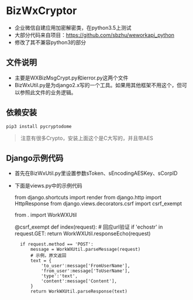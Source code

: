 # BizWxCryptor
+ 企业微信自建应用加密解密类，在python3.5上测试
+ 大部分代码来自项目：https://github.com/sbzhu/weworkapi_python 
+ 修改了其不兼容python3的部分 

## 文件说明

+ 主要是WXBizMsgCrypt.py和ierror.py这两个文件
+ BizWxUtil.py是为django2.x写的一个工具。如果用其他框架不用这个，但可以参照此文件的业务逻辑。

## 依赖安装
    

    pip3 install pycryptodome

> 注意有很多Crypto，安装上面这个是C大写的，并且带AES

## Django示例代码

+ 首先在BizWxUtil.py里设置参数sToken、sEncodingAESKey、sCorpID
+ 下面是views.py中的示例代码



    from django.shortcuts import render
    from django.http import HttpResponse
    from django.views.decorators.csrf import csrf_exempt
    
    from . import WorkWXUtil 

    @csrf_exempt
    def index(request):
        # 回应url验证
        if 'echostr' in request.GET:
            return WorkWXUtil.responseEcho(request)

        if request.method == 'POST':
            message = WorkWXUtil.parseMessage(request)
            # 示例，原文返回
            text = {
                'to_user':message['FromUserName'],
                'from_user':message['ToUserName'],
                'type':'text',
                'content':message['Content'],
            }
            return WorkWXUtil.parseResponse(text)
